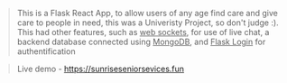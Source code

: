   > This is a Flask React App, to allow users of any age find care and give care to people in need, this was a Univeristy Project, so don't judge :).
  > This had other features, such as  <ins>web sockets</ins>, for use of live chat, a backend database connected using  <ins>MongoDB</ins>, and  <ins>Flask Login</ins> for authentification

  > Live demo - <ins>https://sunriseseniorsevices.fun</ins>
